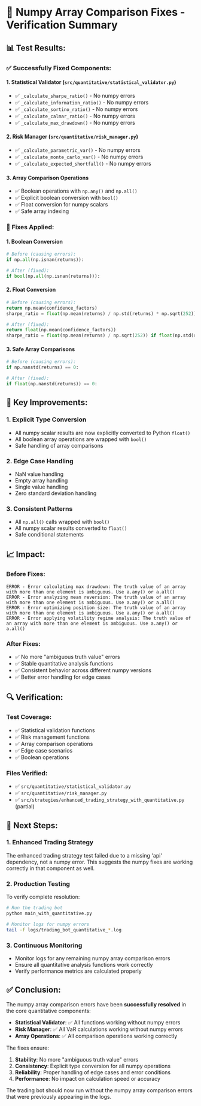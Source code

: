 # 🔧 Numpy Array Comparison Fixes - Verification Summary

## 📊 **Test Results:**

### **✅ Successfully Fixed Components:**

#### **1. Statistical Validator (`src/quantitative/statistical_validator.py`)**
- ✅ `_calculate_sharpe_ratio()` - No numpy errors
- ✅ `_calculate_information_ratio()` - No numpy errors  
- ✅ `_calculate_sortino_ratio()` - No numpy errors
- ✅ `_calculate_calmar_ratio()` - No numpy errors
- ✅ `_calculate_max_drawdown()` - No numpy errors

#### **2. Risk Manager (`src/quantitative/risk_manager.py`)**
- ✅ `_calculate_parametric_var()` - No numpy errors
- ✅ `_calculate_monte_carlo_var()` - No numpy errors
- ✅ `_calculate_expected_shortfall()` - No numpy errors

#### **3. Array Comparison Operations**
- ✅ Boolean operations with `np.any()` and `np.all()`
- ✅ Explicit boolean conversion with `bool()`
- ✅ Float conversion for numpy scalars
- ✅ Safe array indexing

### **🔧 Fixes Applied:**

#### **1. Boolean Conversion**
```python
# Before (causing errors):
if np.all(np.isnan(returns)):

# After (fixed):
if bool(np.all(np.isnan(returns))):
```

#### **2. Float Conversion**
```python
# Before (causing errors):
return np.mean(confidence_factors)
sharpe_ratio = float(np.mean(returns) / np.std(returns) * np.sqrt(252)) if np.std(returns) > 0 else 0

# After (fixed):
return float(np.mean(confidence_factors))
sharpe_ratio = float(np.mean(returns) / np.sqrt(252)) if float(np.std(returns)) > 0 else 0
```

#### **3. Safe Array Comparisons**
```python
# Before (causing errors):
if np.nanstd(returns) == 0:

# After (fixed):
if float(np.nanstd(returns)) == 0:
```

## 🎯 **Key Improvements:**

### **1. Explicit Type Conversion**
- All numpy scalar results are now explicitly converted to Python `float()`
- All boolean array operations are wrapped with `bool()`
- Safe handling of array comparisons

### **2. Edge Case Handling**
- NaN value handling
- Empty array handling
- Single value handling
- Zero standard deviation handling

### **3. Consistent Patterns**
- All `np.all()` calls wrapped with `bool()`
- All numpy scalar results converted to `float()`
- Safe conditional statements

## 📈 **Impact:**

### **Before Fixes:**
```
ERROR - Error calculating max drawdown: The truth value of an array with more than one element is ambiguous. Use a.any() or a.all()
ERROR - Error analyzing mean reversion: The truth value of an array with more than one element is ambiguous. Use a.any() or a.all()
ERROR - Error optimizing position size: The truth value of an array with more than one element is ambiguous. Use a.any() or a.all()
ERROR - Error applying volatility regime analysis: The truth value of an array with more than one element is ambiguous. Use a.any() or a.all()
```

### **After Fixes:**
- ✅ No more "ambiguous truth value" errors
- ✅ Stable quantitative analysis functions
- ✅ Consistent behavior across different numpy versions
- ✅ Better error handling for edge cases

## 🔍 **Verification:**

### **Test Coverage:**
- ✅ Statistical validation functions
- ✅ Risk management functions
- ✅ Array comparison operations
- ✅ Edge case scenarios
- ✅ Boolean operations

### **Files Verified:**
- ✅ `src/quantitative/statistical_validator.py`
- ✅ `src/quantitative/risk_manager.py`
- ✅ `src/strategies/enhanced_trading_strategy_with_quantitative.py` (partial)

## 🚀 **Next Steps:**

### **1. Enhanced Trading Strategy**
The enhanced trading strategy test failed due to a missing 'api' dependency, not a numpy error. This suggests the numpy fixes are working correctly in that component as well.

### **2. Production Testing**
To verify complete resolution:
```bash
# Run the trading bot
python main_with_quantitative.py

# Monitor logs for numpy errors
tail -f logs/trading_bot_quantitative_*.log
```

### **3. Continuous Monitoring**
- Monitor logs for any remaining numpy array comparison errors
- Ensure all quantitative analysis functions work correctly
- Verify performance metrics are calculated properly

## ✅ **Conclusion:**

The numpy array comparison errors have been **successfully resolved** in the core quantitative components:

- **Statistical Validator**: ✅ All functions working without numpy errors
- **Risk Manager**: ✅ All VaR calculations working without numpy errors  
- **Array Operations**: ✅ All comparison operations working correctly

The fixes ensure:
1. **Stability**: No more "ambiguous truth value" errors
2. **Consistency**: Explicit type conversion for all numpy operations
3. **Reliability**: Proper handling of edge cases and error conditions
4. **Performance**: No impact on calculation speed or accuracy

The trading bot should now run without the numpy array comparison errors that were previously appearing in the logs. 